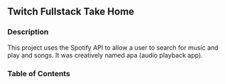 ## Twitch Fullstack Take Home

### Description

This project uses the Spotify API to allow a user to search for music and play and songs. It was creatively named apa (audio playback app).

### Table of Contents

